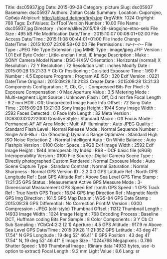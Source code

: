 Title: dsc05937.jpg
Date: 2015-09-28
Category: picture
Slug: dsc05937
Basename: dsc05937
Authors: Zoltan Csala
Summary:
Location: Сирогојно, Србија
Ablpicurl: http://abload.de/img/firyh.jpg
OrgWdth: 1024
OrgHght: 768
Tags:
ExifValues: ExifTool Version Number : 10.00
            File Name : dsc05937.jpg
            Directory : /home/slike/2015/09-28-sirogojno-etno-selo
            File Size : 495 kB
            File Modification Date/Time : 2015:10:07 00:08:01+02:00
            File Access Date/Time : 2015:11:08 00:44:01+01:00
            File Inode Change Date/Time : 2015:10:07 23:08:58+02:00
            File Permissions : rw-r--r--
            File Type : JPEG
            File Type Extension : jpg
            MIME Type : image/jpeg
            JFIF Version : 1.01
            Exif Byte Order : Little-endian (Intel, II)
            Image Description :
            Make : SONY
            Camera Model Name : DSC-HX5V
            Orientation : Horizontal (normal)
            X Resolution : 72
            Y Resolution : 72
            Resolution Unit : inches
            Modify Date : 2015:09:28 13:21:33
            Y Cb Cr Positioning : Co-sited
            Exposure Time : 1/60
            F Number : 4.5
            Exposure Program : Program AE
            ISO : 320
            Exif Version : 0221
            Date/Time Original : 2015:09:28 13:21:33
            Create Date : 2015:09:28 13:21:33
            Components Configuration : Y, Cb, Cr, -
            Compressed Bits Per Pixel : 5
            Exposure Compensation : 0
            Max Aperture Value : 3.5
            Metering Mode : Multi-segment
            Light Source : Unknown
            Flash : Off, Did not fire
            Focal Length : 9.2 mm
            HDR : Off; Uncorrected image
            Face Info Offset : 72
            Sony Date Time : 2015:09:28 13:21:33
            Sony Image Height : 1944
            Sony Image Width : 2592
            Faces Detected : 0
            Face Info Length : 32
            Meta Version : DC6303320222000
            Creative Style : Standard
            Macro : Off
            Focus Mode : Permanent-AF
            AF Area Mode : Multi
            AF Illuminator : Auto
            JPEG Quality : Standard
            Flash Level : Normal
            Release Mode : Normal
            Sequence Number : Single
            Anti-Blur : On (Shooting)
            Dynamic Range Optimizer : Standard
            High ISO Noise Reduction 2 : Normal
            Intelligent Auto : On
            White Balance : Auto
            Flashpix Version : 0100
            Color Space : sRGB
            Exif Image Width : 2592
            Exif Image Height : 1944
            Interoperability Index : R98 - DCF basic file (sRGB)
            Interoperability Version : 0100
            File Source : Digital Camera
            Scene Type : Directly photographed
            Custom Rendered : Normal
            Exposure Mode : Auto
            Scene Capture Type : Standard
            Contrast : Normal
            Saturation : Normal
            Sharpness : Normal
            GPS Version ID : 2.2.0.0
            GPS Latitude Ref : North
            GPS Longitude Ref : East
            GPS Altitude Ref : Above Sea Level
            GPS Time Stamp : 11:21:35
            GPS Status : Measurement Active
            GPS Measure Mode : 3-Dimensional Measurement
            GPS Speed Ref : km/h
            GPS Speed : 1
            GPS Track Ref : True North
            GPS Track : 16.94
            GPS Img Direction Ref : Magnetic North
            GPS Img Direction : 161.5
            GPS Map Datum : WGS-84
            GPS Date Stamp : 2015:09:28
            GPS Differential : No Correction
            PrintIM Version : 0300
            Compression : JPEG (old-style)
            Thumbnail Offset : 11312
            Thumbnail Length : 14933
            Image Width : 1024
            Image Height : 768
            Encoding Process : Baseline DCT, Huffman coding
            Bits Per Sample : 8
            Color Components : 3
            Y Cb Cr Sub Sampling : YCbCr4:2:2 (2 1)
            Aperture : 4.5
            GPS Altitude : 917.9 m Above Sea Level
            GPS Date/Time : 2015:09:28 11:21:35Z
            GPS Latitude : 43 deg 41' 17.54" N
            GPS Longitude : 19 deg 52' 46.41" E
            GPS Position : 43 deg 41' 17.54" N, 19 deg 52' 46.41" E
            Image Size : 1024x768
            Megapixels : 0.786
            Shutter Speed : 1/60
            Thumbnail Image : (Binary data 14933 bytes, use -b option to extract)
            Focal Length : 9.2 mm
            Light Value : 8.6
Lang: sr

